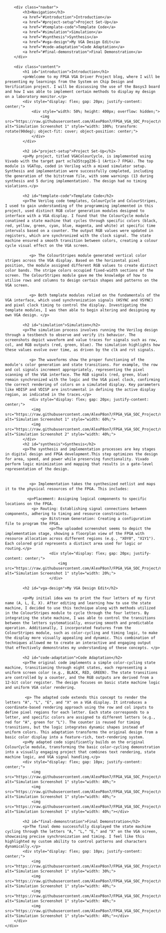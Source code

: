 
<html lang="en">
<head>
    <meta charset="UTF-8">
    <meta name="viewport" content="width=device-width, initial-scale=1.0">
    <title>FPGA VGA Driver Project Blog</title>
    <style>
        body {
            margin: 0;
            font-family: Arial, sans-serif;
        }
        .container {
            display: flex;
        }
        .navbar {
            width: 200px;
            background-color: #333;
            color: white;
            padding: 15px;
            height: 120vh;
              }
        .navbar a {
            display: block;
            color: white;
            text-decoration: none;
            padding: 10px 0;
        }
        .navbar a:hover {
            background-color: #575757;
        }
        .content {
            margin-left: 220px;
            padding: 20px;
        }
        h1, h2 {
            border-bottom: 2px solid #ddd;
            padding-bottom: 5px;
        }
    </style>
</head>
<body>
    <div class="container">
        
        <div class="navbar">
            <h3>Navigation</h3>
            <a href="#introduction">Introduction</a>
            <a href="#project-setup">Project Set-Up</a>
            <a href="#template-code">Template Code</a>
            <a href="#simulation">Simulation</a>
            <a href="#synthesis">Synthesis</a>
            <a href="#vga-design">My VGA Design Edit</a>
            <a href="#code-adaptation">Code Adaptation</a>
            <a href="#final-demonstration">Final Demonstration</a>
        </div>

        <div class="content">
            <h1 id="introduction">Introduction</h1>
            <p>Welcome to my FPGA VGA Driver Project blog, where I will be presenting my learnings from the System on Chip Design and Verification project. I will be discussing the use of the Basys3 board and how I was able to implement certain methods to display my design on a laboratory monitor.</p>
            <div style="display: flex; gap: 20px; justify-content: center;">
                <div style="width: 50%; height: 400px; overflow: hidden;">
                    <img src="https://raw.githubusercontent.com/AlexP8on7/FPGA_VGA_SOC_Project/main/images/Bayas3.jpg" alt="Simulation Screenshot 1" style="width: 100%; transform: rotate(90deg); object-fit: cover; object-position: center;">
                </div>
            </div>

            <h2 id="project-setup">Project Set-Up</h2>
            <p>My project, titled VGAColourCycle, is implemented using Vivado with the target part xc7a35tcpg236-1 (Artix-7 FPGA). The top module is VGATop, coded in Verilog with a mixed simulator setup. Synthesis and implementation were successfully completed, including the generation of the bitstream file, with some warnings (13 during synthesis and 5 during implementation). The design had no timing violations.</p>

            <h2 id="template-code">Template Code</h2>
            <p>The Verilog code templates, ColourCycle and ColourStripes, I used to gain understanding of the programming implemented in this project, used distinct RGB color generation modules designed to interface with a VGA display. I found that the ColourCycle module conatined a state machine that cycles through specific colors (black, red, yellow, green, cyan, blue, magenta, and white) at specific time intervals based on a counter. The output RGB values were updated in registers, which are synchronized with the clock signal. The state machine ensured a smooth transition between colors, creating a colour cycle visual effect on the VGA screen.

               <p> The ColourStripes module generated vertical color stripes across the VGA display. Based on the horizontal pixel position, the module assigned different RGB values to create distinct color bands. The stripe colors occupied fixed-width sections of the screen. The ColourStripes module gave me the knowledge of how to utilise rows and columns to design certain shapes and patterns on the VGA screen.

               <p> Both template modules relied on the fundamentals of the VGA interface, which used synchronization signals (HSYNC and VSYNC) and pixel clock timing to control the display. Investigating the template modules, I was then able to begin altering and designing my own VGA design. </p>

            <h2 id="simulation">Simulation</h2>
            <p>The simulation process involves running the Verilog design through a testbench to observe and verify its behavior. The screenshots depict waveform and value traces for signals such as row, col, and RGB outputs (red, green, blue). The simulation highlights how these values evolve over time, as driven by the clk and rst signals.

               <p> The waveforms show the proper functioning of the module's color generation and state transitions. For example, the row and col signals increment appropriately, representing the pixel scanning of the VGA interface. The RGB signals (red, green, blue) remain synchronized with the logic and the VGA pixel clock, confirming the correct rendering of colors on a simulated display. Key parameters like HDISP and VDISP are instrumental in defining the active display region, as indicated in the traces.</p>
               <div style="display: flex; gap: 20px; justify-content: center;">
                <img src="https://raw.githubusercontent.com/AlexP8on7/FPGA_VGA_SOC_Project/main/images/Sim2.png" alt="Simulation Screenshot 1" style="width: 60%;">
                <img src="https://raw.githubusercontent.com/AlexP8on7/FPGA_VGA_SOC_Project/main/images/Sim4.png" alt="Simulation Screenshot 2" style="width: 40%;">
            </div>
            <h2 id="synthesis">Synthesis</h2>
            <p>The synthesis and implementation processes are key stages in digital design and FPGA development.This step optimizes the design for area, speed, and power while preserving functionality. Vivado perform logic minimization and mapping that results in a gate-level representation of the design.

        
               <p> Implementation takes the synthesized netlist and maps it to the physical resources of the FPGA. This includes:
                
              <p>Placement: Assigning logical components to specific locations on the FPGA.
                <p> Routing: Establishing signal connections between components, adhering to timing and resource constraints.
                    <p> Bitstream Generation: Creating a configuration file to program the FPGA.
                        <p>The uploaded screenshot seems to depict the implementation stage, showing a floorplan view of the FPGA with resource allocation across different regions (e.g., "X0Y0", "X1Y1"). Each colored grid represents a distinct area used for logic or routing.</p>
                        <div style="display: flex; gap: 20px; justify-content: center;">
                            <img src="https://raw.githubusercontent.com/AlexP8on7/FPGA_VGA_SOC_Project/main/images/Device.png" alt="Simulation Screenshot 1" style="width: 20%;">
                        </div>

            <h2 id="vga-design">My VGA Design Edit</h2>
         
            <p>My initial idea was to print the four letters of my first name (A, L, E, X). After editing and learning how to use the state machine, I decided to use this technique along with methods utilized in the ColourStripes module to cycle through the four letters. By integrating the state machine, I was able to control the transitions between the letters systematically, ensuring smooth and predictable operation. Additionally, I incorporated features from the ColourStripes module, such as color-cycling and timing logic, to make the display more visually appealing and dynamic. This combination of techniques allowed me to create an interactive and engaging output that effectively demonstrates my understanding of these concepts. </p>

            <h2 id="code-adaptation">Code Adaptation</h2>
            <p>The original code implements a simple color-cycling state machine, transitioning through eight states, each representing a uniform screen color (e.g., BLACK, RED, GREEN). The state transitions are controlled by a counter, and the RGB outputs are derived from a 12-bit color register. The design focuses on basic state machine logic and uniform VGA color rendering.

             <p> The adapted code extends this concept to render the letters "A", "L", "E", and "X" on a VGA display. It introduces a coordinate-based rendering approach using the row and col inputs to define pixel regions for each letter. Each state corresponds to a letter, and specific colors are assigned to different letters (e.g., red for "A", green for "L"). The counter is reused for timing transitions, but the logic integrates dynamic shapes instead of uniform colors. This adaptation transforms the original design from a basic color display into a feature-rich, text-rendering system.
            <p>My adapted code significantly builds on the original ColourCycle module, transforming the basic color-cycling demonstration into a visually engaging project that combines text rendering, state machine logic, and VGA signal handling.</p>
            <div style="display: flex; gap: 10px; justify-content: center;">
                <img src="https://raw.githubusercontent.com/AlexP8on7/FPGA_VGA_SOC_Project/main/images/CodePt1.png" alt="Simulation Screenshot 1" style="width: 40%;">
                <img src="https://raw.githubusercontent.com/AlexP8on7/FPGA_VGA_SOC_Project/main/images/CodePt2.png" alt="Simulation Screenshot 1" style="width: 40%;">
                <img src="https://raw.githubusercontent.com/AlexP8on7/FPGA_VGA_SOC_Project/main/images/CodePt3.png" alt="Simulation Screenshot 1" style="width: 40%;"></div>

            <h2 id="final-demonstration">Final Demonstration</h2> 
            <p>The final demo successfully displayed the state machine cycling through the letters "A," "L," "E," and "X" on the VGA screen, showcasing precise synchronization and timing. I feel like this highlighted my custom ability to control patterns and characters dynamically.</p>
            <div style="display: flex; gap: 10px; justify-content: center;">
                <img src="https://raw.githubusercontent.com/AlexP8on7/FPGA_VGA_SOC_Project/main/images/A.png" alt="Simulation Screenshot 1" style="width: 30%;">
                <img src="https://raw.githubusercontent.com/AlexP8on7/FPGA_VGA_SOC_Project/main/images/L.png" alt="Simulation Screenshot 1" style="width: 40%;">
                <img src="https://raw.githubusercontent.com/AlexP8on7/FPGA_VGA_SOC_Project/main/images/E.png" alt="Simulation Screenshot 1" style="width: 40%;">
                <img src="https://raw.githubusercontent.com/AlexP8on7/FPGA_VGA_SOC_Project/main/images/X.png" alt="Simulation Screenshot 1" style="width: 40%;"></div>
        </div>
    </div>
</body>
</html>
